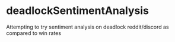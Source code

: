 # deadlockSentimentAnalysis
Attempting to try sentiment analysis on deadlock reddit/discord as compared to win rates

